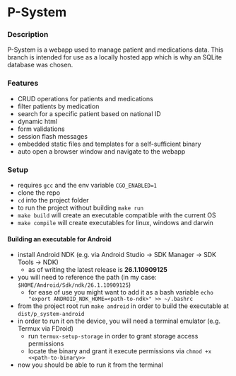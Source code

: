 # P-System

### Description

P-System is a webapp used to manage patient and medications data.
This branch is intended for use as a locally hosted app which is why an SQLite database was chosen.

### Features

* CRUD operations for patients and medications
* filter patients by medication
* search for a specific patient based on national ID
* dynamic html
* form validations
* session flash messages
* embedded static files and templates for a self-sufficient binary
* auto open a browser window and navigate to the webapp

### Setup

* requires `gcc` and the env variable `CGO_ENABLED=1`
* clone the repo
* `cd` into the project folder
* to run the project without building `make run`
* `make build` will create an executable compatible with the current OS
* `make compile` will create executables for linux, windows and darwin 

#### Building an executable for Android
* install Android NDK (e.g. via Android Studio -> SDK Manager -> SDK Tools -> NDK)
  * as of writing the latest release is **26.1.10909125**
* you will need to reference the path (in my case: `$HOME/Android/Sdk/ndk/26.1.10909125`)
  * for ease of use you might want to add it as a bash variable `echo "export ANDROID_NDK_HOME=<path-to-ndk>" >> ~/.bashrc`
* from the project root run `make android` in order to build the executable at `dist/p_system-android`
* in order to run it on the device, you will need a terminal emulator (e.g. Termux via FDroid)
  * run `termux-setup-storage` in order to grant storage access permissions
  * locate the binary and grant it execute permissions via `chmod +x <<path-to-binary>>`
* now you should be able to run it from the terminal

